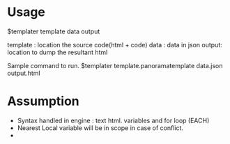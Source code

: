 Usage
====
$templater template data output

template : location the source code(html + code)
data : data in json
output: location to dump the resultant html

Sample command to run.
$templater template.panoramatemplate data.json output.html

Assumption
=========

+ Syntax handled in engine : text html. variables and for loop (EACH)
+ Nearest Local variable will be in scope in case of conflict.
+
